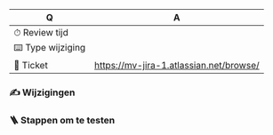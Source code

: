 | Q | A
| - | -
| ⏱ Review tijd | <!-- 5 min -->
| ⌨️ Type wijziging | <!-- 🛠 Bug fix / ➕ Nieuwe feature / 🗒 Docs / 🤷🏻‍♂️ Overige -->
| 🔗 Ticket | https://mv-jira-1.atlassian.net/browse/

### ✍️ Wijzigingen
<!-- Omschrijving van welke componenten er zijn gewijzigd en waarom. -->

### 🪜 Stappen om te testen
<!-- Omschrijving van de benodigde (technische) stappen om een testbare situatie te creëren en de verwachte uitkomst. -->
